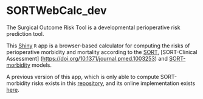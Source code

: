# SORTWebCalc_dev

The Surgical Outcome Risk Tool is a developmental perioperative risk prediction tool.

This [Shiny](http://shiny.rstudio.com) `R` app is a browser-based calculator for computing the risks of perioperative morbidity and mortality according to the [SORT](http://dx.doi.org/10.1002/bjs.9638), [SORT-Clinical Assessment] (https://doi.org/10.1371/journal.pmed.1003253) and [SORT-morbidity](https://doi.org/10.1093/bja/aex117) models.

A previous version of this app, which is only able to compute SORT-morbidity risks exists in this [repository](https://github.com/dannyjnwong/SORTMorbidityWebCalc), and its online implementation exists [here](https://dannyjnwong.shinyapps.io/SORTMorbidityWebCalc).
